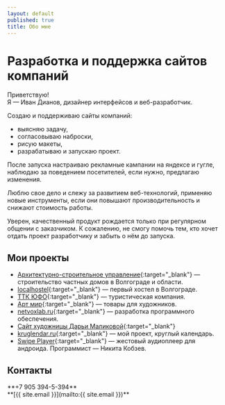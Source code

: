 ```yaml
---
layout: default
published: true
title: Обо мне
---
```










Разработка и поддержка сайтов компаний
======================================


Приветствую!<br/>
Я — Иван Дианов, дизайнер интерфейсов и веб-разработчик.

<div class="headlight" markdown="1">
Создаю и поддерживаю сайты компаний:

* выясняю задачу,
* согласовываю наброски,
* рисую макеты,
* разрабатываю и запускаю проект.

После запуска настраиваю рекламные кампании на яндексе и гугле, наблюдаю за поведением посетителей, если нужно, предлагаю изменения.
</div>

Люблю свое дело и слежу за развитием веб-технологий, применяю новые инструменты, если они повышают производительность и снижают стоимость работы.

Уверен, качественный продукт рождается только при регулярном общении с заказчиком. К сожалению, не смогу помочь тем, кто хочет отдать проект разработчику и забыть о нём до запуска.

Мои проекты
-----------

* [Архитектурно-строительное управление](http://asu34.ru/){:target="_blank"} — строительство частных домов в Волгограде и области.
* [localhostel](http://localhostel.ru){:target="_blank"} — первый хостел в Волгограде.
* [ТТК ЮФО](http://ttkufo.ru){:target="_blank"} — туристическая компания.
* [Арт мир](http://artmirsalon.ru/){:target="_blank"} — товары для художников.
* [netvoxlab.ru](http://netvoxlab.ru){:target="_blank"} — разработка программного обеспечения.
* [Сайт художницы Дарьи Маликовой](http://malikovadarya.info){:target="_blank"}
* [kruglendar.ru](http://kruglendar.ru){:target="_blank"} — мой проект, круглый календарь.
* [Swipe Player](https://play.google.com/store/apps/details?id=net.illusor.swipeplayer&hl=ru){:target="_blank"} — жестовый аудиоплеер для андроида. Программист — Никита Кобзев.

Контакты
--------

<div class="phone" markdown="1">
**+7 905 394-5-394**
</div>
<div class="email" markdown="1">
**[{{ site.email }}](mailto:{{ site.email }})**
</div>
